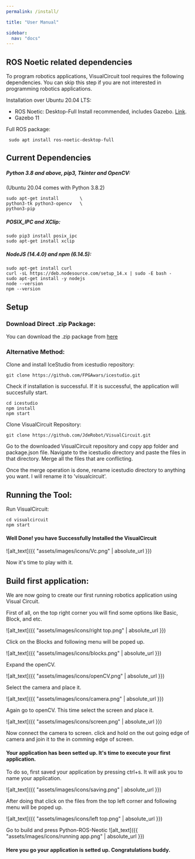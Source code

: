 ```yaml
---
permalink: /install/

title: "User Manual"

sidebar:
  nav: "docs"
---
```



## ROS Noetic related dependencies


To program robotics applications, VisualCircuit tool requires the following dependencies. You can skip this step if you are not interested in programming robotics applications. 

Installation over Ubuntu 20.04 LTS:

- ROS Noetic: Desktop-Full Install recommended, includes Gazebo. [Link](http://wiki.ros.org/noetic/Installation/Ubuntu).
- Gazebo 11

Full ROS package:

```
 sudo apt install ros-noetic-desktop-full
```

## Current Dependencies

##### Python 3.8 and above, pip3, Tkinter and OpenCV:
(Ubuntu 20.04 comes with Python 3.8.2)

```
sudo apt-get install        \
python3-tk python3-opencv   \
python3-pip
```


##### POSIX_IPC and XClip:

```
sudo pip3 install posix_ipc
sudo apt-get install xclip
```


##### NodeJS (14.4.0) and npm (6.14.5):

```
sudo apt-get install curl                                       
curl -sL https://deb.nodesource.com/setup_14.x | sudo -E bash -
sudo apt-get install -y nodejs
node --version
npm --version
```


## Setup


### Download Direct .zip Package:

You can download the .zip package from [here](https://github.com/JdeRobot/VisualCircuit/releases)


### Alternative Method:

Clone and install IceStudio from icestudio repository:

```
git clone https://github.com/FPGAwars/icestudio.git
```

Check if installation is successful. If it is successful, the application will succesfully start.

```
cd icestudio
npm install
npm start
```

Clone VisualCircuit Repository:

```
git clone https://github.com/JdeRobot/VisualCircuit.git
```

Go to the downloaded VisualCircuit repository and copy app folder and package.json file. Navigate to the icestudio directory and paste the files in that directory. Merge all the files that are conflicting.

Once the merge operation is done, rename icestudio directory to anything you want. I will rename it to 'visualcircuit'.


## Running the Tool:

Run VisualCircuit:

```
cd visualcircuit
npm start
```

#### Well Done! you have Successfully Installed the VisualCircuit

![alt_text]({{ "assets/images/icons/Vc.png" | absolute_url }})


Now it's time to play with it.

## Build first application:

We are now going to create our first running robotics application using Visual Circuit.

First of all, on the top right corner you will find some options like Basic, Block, and etc.

![alt_text]({{ "assets/images/icons/right top.png" | absolute_url }})

Click on the Blocks and following menu will be poped up.

![alt_text]({{ "assets/images/icons/blocks.png" | absolute_url }})

Expand the openCV.

![alt_text]({{ "assets/images/icons/openCV.png" | absolute_url }})



Select the camera and place it.


![alt_text]({{ "assets/images/icons/camera.png" | absolute_url }})

Again go to openCV. This time select the screen and place it.

![alt_text]({{ "assets/images/icons/screen.png" | absolute_url }})

Now connect the camera to screen. click and hold on the out going edge of camera and join it to the in comming edge of screen.

#### Your application has been setted up. It's time to execute your first application.
To do so, first saved your application by pressing ctrl+s. It will ask you to name your application. 

![alt_text]({{ "assets/images/icons/saving.png" | absolute_url }})

After doing that click on the files from the top left corner and following menu will be poped up.

![alt_text]({{ "assets/images/icons/left top.png" | absolute_url }})

Go to build and press Python-ROS-Neotic
![alt_text]({{ "assets/images/icons/running app.png" | absolute_url }})

#### Here you go your application is setted up. Congratulations buddy.









